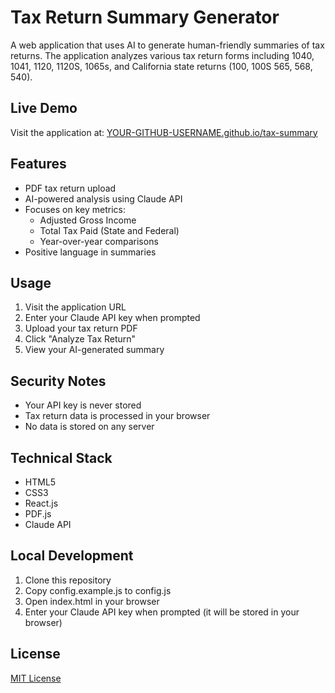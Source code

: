 # Tax Return Summary Generator

A web application that uses AI to generate human-friendly summaries of tax returns. The application analyzes various tax return forms including 1040, 1041, 1120, 1120S, 1065s, and California state returns (100, 100S 565, 568, 540).

## Live Demo
Visit the application at: [YOUR-GITHUB-USERNAME.github.io/tax-summary](https://YOUR-GITHUB-USERNAME.github.io/tax-summary)

## Features

- PDF tax return upload
- AI-powered analysis using Claude API
- Focuses on key metrics:
  - Adjusted Gross Income
  - Total Tax Paid (State and Federal)
  - Year-over-year comparisons
- Positive language in summaries

## Usage

1. Visit the application URL
2. Enter your Claude API key when prompted
3. Upload your tax return PDF
4. Click "Analyze Tax Return"
5. View your AI-generated summary

## Security Notes

- Your API key is never stored
- Tax return data is processed in your browser
- No data is stored on any server

## Technical Stack

- HTML5
- CSS3
- React.js
- PDF.js
- Claude API

## Local Development

1. Clone this repository
2. Copy config.example.js to config.js
3. Open index.html in your browser
4. Enter your Claude API key when prompted (it will be stored in your browser)

## License

[MIT License](LICENSE) 